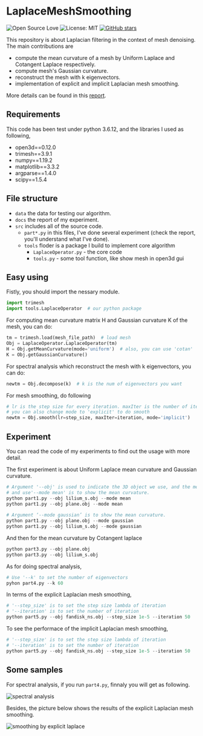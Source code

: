 # LaplaceMeshSmoothing

![Open Source Love](https://badges.frapsoft.com/os/v1/open-source.svg?v=103)
![License: MIT](https://img.shields.io/badge/License-MIT-yellow.svg)
[![GitHub stars](https://img.shields.io/github/stars/chengkunli96/LaplaceMeshSmoothing.svg?style=social)](https://github.com/chengkunli96/LaplaceMeshSmoothing/stargazers)

This repository is about Laplacian filtering in the context of mesh denoising. The main contributions are
* compute the mean curvature of a mesh by Uniform Laplace and Cotangent Laplace respectively.
* compute mesh's Gaussian curvature.
* reconstruct the mesh with k eigenvectors.
* implementation of explicit and implicit Laplacian mesh smoothing.

More details can be found in this [report](https://github.com/mremilien/LaplaceMeshSmoothing/blob/main/doc/report.pdf).

## Requirements 
This code has been test under python 3.6.12, and the libraries I used as following,
* open3d==0.12.0
* trimesh==3.9.1
* numpy==1.19.2
* matplotlib==3.3.2
* argparse==1.4.0
* scipy==1.5.4

## File structure
* `data` the data for testing our algorithm.
* `docs` the report of my experiment.
* `src` includes all of the source code.
   * `part*.py` in this files, I've done several experiment (check the report, you'll understand what I've done).
   * `tools` floder is a package I build to implement core algorithm
        * `LaplaceOperator.py` - the core code
        * `tools.py` - some tool function, like show mesh in open3d gui
 
## Easy using
Fistly, you should import the nessary module.
``` python
import trimesh
import tools.LaplaceOperator  # our python package
```
For computing mean curvature matrix H and Gaussian curvature K of the mesh, you can do:
``` python
tm = trimesh.load(mesh_file_path)  # load mesh
Obj = LaplaceOperator.LaplaceOperator(tm)
H = Obj.getMeanCurvature(mode='uniform')  # also, you can use 'cotan'
K = Obj.getGaussianCurvature()
```
For spectral analysis which reconstruct the mesh with k eigenvectors, you can do:
``` python
newtm = Obj.decompose(k)  # k is the num of eigenvectors you want
```
For mesh smoothing, do following
``` python
# lr is the step size for every iteration. maxIter is the number of iteration
# you can also change mode to 'explicit' to do smooth
newtm = Obj.smooth(lr=step_size, maxIter=iteration, mode='implicit')
```
 
## Experiment
You can read the code of my experiments to find out the usage with more detail.
  
The first experiment is about Uniform Laplace mean curvature and Gaussian curvature.
``` python
# Argument '--obj' is used to indicate the 3D object we use, and the mesh I use here can be found in data folder.
# and use'--mode mean' is to show the mean curvature.
python part1.py --obj lilium_s.obj --mode mean
python part1.py --obj plane.obj --mode mean
 
# Argument ‘--mode gaussian’ is to show the mean curvature.
python part1.py --obj plane.obj --mode gaussian
python part1.py --obj lilium_s.obj --mode gaussian
```
And then for the mean curvature by Cotangent laplace
``` python
python part3.py --obj plane.obj
python part3.py --obj lilium_s.obj
```
As for doing spectral analysis,
``` python
# Use '--k' to set the number of eigenvectors
pyhon part4.py --k 60
```
In terms of the explicit Laplacian mesh smoothing,
``` python
# '--step_size' is to set the step size lambda of iteration
# '--iteration' is to set the number of iteration
python part5.py --obj fandisk_ns.obj --step_size 1e-5 --iteration 50
```
To see the performace of the implicit Laplacian mesh smoothing,
``` python
# '--step_size' is to set the step size lambda of iteration
# '--iteration' is to set the number of iteration
python part5.py --obj fandisk_ns.obj --step_size 1e-5 --iteration 50
```

## Some samples
For spectral analysis, if you run `part4.py`, finnaly you will get as following.

![spectral analysis](https://user-images.githubusercontent.com/22772725/112777180-6a8b9400-9039-11eb-8096-3589c6f0b031.png)

Besides, the picture below shows the results of the explicit Laplacian mesh smoothing.

![smoothing by explicit laplace](https://user-images.githubusercontent.com/22772725/112777992-6e201a80-903b-11eb-8df1-ca1ce36482c6.png)


